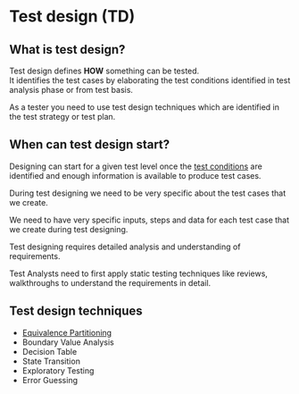 # Test design (TD)

## What is test design?
Test design defines **HOW** something can be tested.  
It identifies the test cases by elaborating the test conditions identified in test analysis phase or from test basis.

As a tester you need to use test design techniques which are identified in the test strategy or test plan.

## When can test design start?
Designing can start for a given test level once the [test conditions](test_conditions.md) are identified and enough information is available to produce test cases.

During test designing we need to be very specific about the test cases that we create.

We need to have very specific inputs, steps and data for each test case that we create during test designing.

Test designing requires detailed analysis and understanding of requirements.

Test Analysts need to first apply static testing techniques like reviews, walkthroughs to understand the requirements in detail.


## Test design techniques
* [Equivalence Partitioning](equivalence_partitioning.md)
* Boundary Value Analysis
* Decision Table
* State Transition
* Exploratory Testing
* Error Guessing

